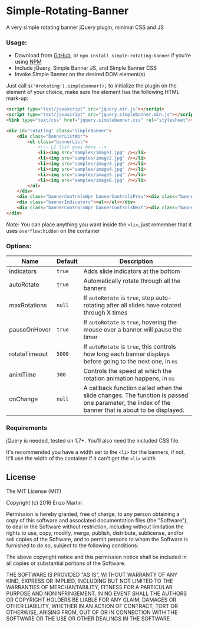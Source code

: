 Simple-Rotating-Banner
======================

A very simple rotating banner jQuery plugin, minimal CSS and JS

### Usage:

- Download from [GitHub][download], or `npm install simple-rotating-banner` if you're using [NPM][npm]
- Include jQuery, Simple Banner JS, and Simple Banner CSS
- Invoke Simple Banner on the desired DOM element(s)

Just call `$('#rotating').simplebanner();` to initialize the plugin on the element of your choice, make sure the element has the following HTML mark-up:

```html
<script type="text/javascript" src="jquery.min.js"></script>
<script type="text/javascript" src="jquery.simplebanner.min.js"></script>
<link type="text/css" href="jquery.simplebanner.css" rel="stylesheet"/>

<div id="rotating" class="simpleBanner">
	<div class="bannerListWpr">
		<ul class="bannerList">
			<!-- LI list goes here -->
			<li><img src="samples/image1.jpg" /></li>
			<li><img src="samples/image2.jpg" /></li>
			<li><img src="samples/image3.jpg" /></li>
			<li><img src="samples/image4.jpg" /></li>
			<li><img src="samples/image5.jpg" /></li>
			<li><img src="samples/image6.jpg" /></li>
		</ul>
	</div>
	<div class="bannerControlsWpr bannerControlsPrev"><div class="bannerControls"></div></div>
	<div class="bannerIndicators"><ul></ul></div>
	<div class="bannerControlsWpr bannerControlsNext"><div class="bannerControls"></div></div>
</div>
```

*Note:* You can place anything you want inside the `<li>`, just remember that it uses `overflow:hidden` on the container


### Options:

| Name  | Default | Description |
| ------------- | ------------- | ------------- |
| indicators | `true` | Adds slide indicators at the bottom |
| autoRotate | `true` | Automatically rotate through all the banners |
| maxRotations | `null` | If `autoRotate` is `true`, stop auto-rotating after all slides have rotated through X times |
| pauseOnHover | `true` | If `autoRotate` is `true`, hovering the mouse over a banner will pause the timer |
| rotateTimeout | `5000` | If `autoRotate` is `true`, this controls how long each banner displays before going to the next one, in `ms` |
| animTime | `300` | Controls the speed at which the rotation animation happens, in `ms` |
| onChange | `null` | A callback function called when the slide changes. The function is passed one parameter, the index of the banner that is about to be displayed. |

### Requirements

jQuery is needed, tested on 1.7+. You'll also need the included CSS file.

It's recommended you have a width set to the `<li>` for the banners, if not, it'll use the width of the container if it can't get the `<li>` width

## License

The MIT License (MIT)

Copyright (c) 2016 Enzo Martin

Permission is hereby granted, free of charge, to any person obtaining a copy
of this software and associated documentation files (the "Software"), to deal
in the Software without restriction, including without limitation the rights
to use, copy, modify, merge, publish, distribute, sublicense, and/or sell
copies of the Software, and to permit persons to whom the Software is
furnished to do so, subject to the following conditions:

The above copyright notice and this permission notice shall be included in all
copies or substantial portions of the Software.

THE SOFTWARE IS PROVIDED "AS IS", WITHOUT WARRANTY OF ANY KIND, EXPRESS OR
IMPLIED, INCLUDING BUT NOT LIMITED TO THE WARRANTIES OF MERCHANTABILITY,
FITNESS FOR A PARTICULAR PURPOSE AND NONINFRINGEMENT. IN NO EVENT SHALL THE
AUTHORS OR COPYRIGHT HOLDERS BE LIABLE FOR ANY CLAIM, DAMAGES OR OTHER
LIABILITY, WHETHER IN AN ACTION OF CONTRACT, TORT OR OTHERWISE, ARISING FROM,
OUT OF OR IN CONNECTION WITH THE SOFTWARE OR THE USE OR OTHER DEALINGS IN THE
SOFTWARE.

[npm]:https://www.npmjs.com/
[download]:https://github.com/EnzoMartin/Simple-Rotating-Banner/releases/latest
